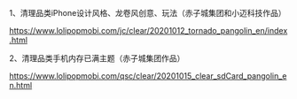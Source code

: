 1、清理品类iPhone设计风格、龙卷风创意、玩法（赤子城集团和小迈科技作品）

https://www.lolipopmobi.com/jc/clear/20201012_tornado_pangolin_en/index.html

2、清理品类手机内存已满主题（赤子城集团作品）

https://www.lolipopmobi.com/qsc/clear/20201015_clear_sdCard_pangolin_en.html
